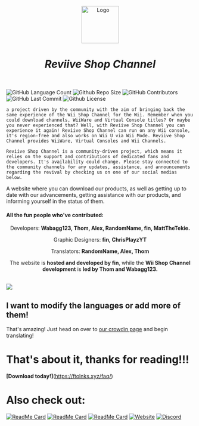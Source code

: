 <p align="center"><a href="https://ftolnks.xyz"><img height="100px" src="https://cdn.discordapp.com/icons/1198390670994460742/c98740dec1b26339c0d81a529a23a73b.webp?size=4096" alt="Logo"/></a></h2></p>
<i><h1 align="center">Reviive Shop Channel</h1></i></br>

<img alt="GitHub Language Count" src="https://img.shields.io/badge/languages-10-blue" /> <img alt="Github Repo Size" src="https://img.shields.io/badge/repo_size-240_MB-blue" /> <img alt="GitHub Contributors" src="https://img.shields.io/github/contributors/Reviive-Shop-Channel/.github" /> <img alt="GitHub Last Commit" src="https://img.shields.io/github/last-commit/Reviive-Shop-Channel/.github" /> <img alt="Github License" src="https://img.shields.io/github/license/Reviive-Shop-Channel/.github" />
  
```a project driven by the community with the aim of bringing back the same experience of the Wii Shop Channel for the Wii. Remember when you could download channels, WiiWare and Virtual Console titles? Or maybe you never experienced that? Well, with Reviive Shop Channel you can experience it again! Reviive Shop Channel can run on any Wii console, it's region-free and also works on Wii U via Wii Mode. Reviive Shop Channel provides WiiWare, Virtual Consoles and Wii Channels.```

```Reviive Shop Channel is a community-driven project, which means it relies on the support and contributions of dedicated fans and developers. It's availability could change. Please stay connected to the community channels for any updates, assistance, and announcements regarding the revival by checking us on one of our social medias below.```</p>
A website where you can download our products, as well as getting up to date with our advancements, getting assistance with our products, and informing yourself in the status of them.
#### All the fun people who've contributed:
<p align="center"> Developers: <b>Wabagg123, Thom, Alex, RandomName, fin, MattTheTekie.</b></p>
<p align="center"> Graphic Designers: <b>fin, ChrisPlayzYT</b></p>
<p align="center"> Translators: <b>RandomName, Alex, Thom</b></p>
<p align="center">The website is <b>hosted and developed by fin</b>, while the <b>Wii Shop Channel development</b> is <b>led by Thom and Wabagg123.</b></p></br>
<a href = "https://github.com/Reviive-Shop-Channel/.github/graphs/contributors">
<img src = "https://contrib.rocks/image?repo=Reviive-Shop-Channel/.github"/>
</a>

## I want to modify the languages or add more of them!
That's amazing! 
Just head on over to [our crowdin page](https://crowdin.com/project/Reviive-Shop-Channel) and begin translating!
# That's about it, thanks for reading!!!
**[Download today!]**(https://ftolnks.xyz/faq/)</br>

# Also check out:
[![ReadMe Card](https://github-readme-stats.vercel.app/api/pin/?username=Reviive-Shop-Channel&repo=.github)](https://github.com/Reviive-Shop-Channel/.github)
[![ReadMe Card](https://github-readme-stats.vercel.app/api/pin/?username=Reviive-Shop-Channel&repo=.github)](https://github.com/Reviive-Shop-Channel/.github)
[![ReadMe Card](https://github-readme-stats.vercel.app/api/pin/?username=Reviive-Shop-Channel&repo=.github)](https://github.com/Reviive-Shop-Channel/.github)
[![Website](https://tinyurl.com/bdffr5tr)](https://home.venith.net)
[![Discord](https://tinyurl.com/3b9s4sz7)](https://gg.gg/venith_)

